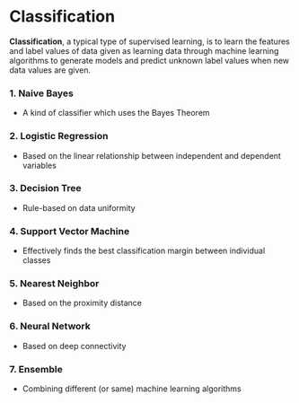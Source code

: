 # Classification

**Classification**, a typical type of supervised learning, is to learn the features and label values of data given as learning data through machine learning algorithms to generate models and predict unknown label values when new data values are given.

### 1. Naive Bayes
- A kind of classifier which uses the Bayes Theorem

### 2. Logistic Regression
- Based on the linear relationship between independent and dependent variables

### 3. Decision Tree
- Rule-based on data uniformity

### 4. Support Vector Machine
- Effectively finds the best classification margin between individual classes

### 5. Nearest Neighbor
- Based on the proximity distance

### 6. Neural Network
- Based on deep connectivity

### 7. Ensemble
- Combining different (or same) machine learning algorithms